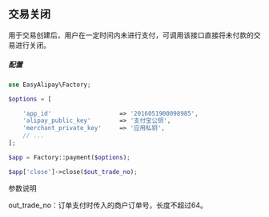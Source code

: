 ## 交易关闭

用于交易创建后，用户在一定时间内未进行支付，可调用该接口直接将未付款的交易进行关闭。

##### 配置
```php
use EasyAlipay\Factory;

$options = [

    'app_id'                   => '2016051900098985',
    'alipay_public_key'        => '支付宝公钥',
    'merchant_private_key'     => '应用私钥',
    // ...
];

$app = Factory::payment($options);

$app['close']->close($out_trade_no);
```
参数说明

out_trade_no：订单支付时传入的商户订单号，长度不超过64。

